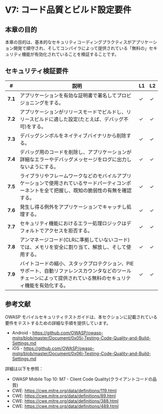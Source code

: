 # V7: コード品質とビルド設定要件

## 本章の目的

本章の目的は、基本的なセキュリティコーディングプラクティスがアプリケーション開発で順守され、そしてコンパイラによって提供されている「無料の」セキュリティ機能が有効化されていることを検証することです。

## セキュリティ検証要件

| # | 説明 | L1 | L2 |
| --- | --- | --- | --- |
| **7.1** | アプリケーションを有効な証明書で署名してプロビジョニングをする。 | ✓ | ✓ |
| **7.2** | アプリケーションがリリースモードでビルドし、リリースビルドに適した設定(たとえば、デバッグ不可)をする。 | ✓ | ✓ |
| **7.3** | デバッグシンボルをネイティブバイナリから削除する。 | ✓ | ✓ |
| **7.4** | デバッグ用のコードを削除し、アプリケーションが詳細なエラーやデバッグメッセージをログに出力しないようにする。 | ✓ | ✓ |
| **7.5** | ライブラリやフレームワークなどのモバイルアプリケーションで使用されているサードパーティコンポーネントを全て把握し、既知の脆弱性の有無を確認する。 | ✓ | ✓ |
| **7.6** | 発生し得る例外をアプリケーションでキャッチし処理する。 | ✓ | ✓ |
| **7.7** | セキュリティ機能におけるエラー処理ロジックはデフォルトでアクセスを拒否する。 | ✓ | ✓ |
| **7.8** | アンマネージコード(CLRに準拠していないコード)では、メモリを安全に割り当て、解放し、そして使用する。  | ✓ | ✓ |
| **7.9** | バイトコードの縮小、スタックプロテクション、PIEサポート、自動リファレンスカウンタなどのツールチェーンによって提供されている無料のセキュリティ機能を有効化する。 | ✓ | ✓ |

## 参考文献

OWASP モバイルセキュリティテストガイドは、本セクションに記載されている要件をテストするための詳細な手順を提供しています。

- Android - https://github.com/OWASP/owasp-mstg/blob/master/Document/0x05i-Testing-Code-Quality-and-Build-Settings.md
- iOS - https://github.com/OWASP/owasp-mstg/blob/master/Document/0x06i-Testing-Code-Quality-and-Build-Settings.md

詳細は以下を参照：

- OWASP Mobile Top 10:  M7 - Client Code Quality(クライアントコードの品質)
- CWE: https://cwe.mitre.org/data/definitions/119.html
- CWE: https://cwe.mitre.org/data/definitions/89.html
- CWE: https://cwe.mitre.org/data/definitions/388.html
- CWE: https://cwe.mitre.org/data/definitions/489.html
